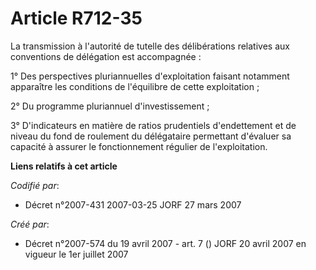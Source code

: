 # Article R712-35

La transmission à l'autorité de tutelle des délibérations relatives aux conventions de délégation est accompagnée :

1° Des perspectives pluriannuelles d'exploitation faisant notamment apparaître les conditions de l'équilibre de cette
exploitation ;

2° Du programme pluriannuel d'investissement ;

3° D'indicateurs en matière de ratios prudentiels d'endettement et de niveau du fond de roulement du délégataire permettant
d'évaluer sa capacité à assurer le fonctionnement régulier de l'exploitation.

**Liens relatifs à cet article**

_Codifié par_:

  - Décret n°2007-431 2007-03-25 JORF 27 mars 2007

_Créé par_:

  - Décret n°2007-574 du 19 avril 2007 - art. 7 () JORF 20 avril 2007 en vigueur le 1er juillet 2007
